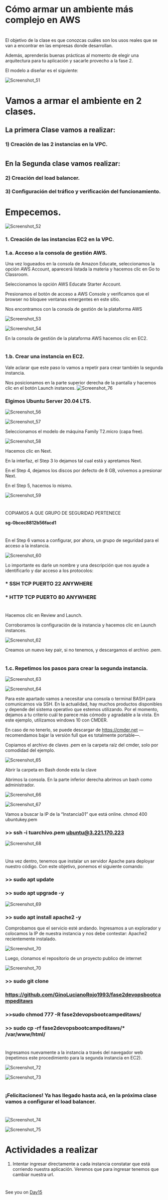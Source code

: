 
# Cómo armar un ambiente más complejo en AWS

#
#
#

El objetivo de la clase es que conozcas cuáles son los usos reales que se van a encontrar en las empresas donde desarrollan. 

Además, aprenderás buenas prácticas al momento de elegir una arquitectura para tu aplicación y sacarle provecho a la fase 2. 

El modelo a diseñar es el siguiente:


![Screenshot_51](https://user-images.githubusercontent.com/96561825/173106520-bd7041b3-1e70-45d5-955c-22a9923feb26.png)

#
#

# Vamos a armar el ambiente en 2 clases.



## La primera Clase vamos a realizar:

### 1) Creación de las 2 instancias en la VPC.

#

## En la Segunda clase vamos realizar:

### 2) Creación del load balancer.

### 3) Configuración del tráfico y verificación del funcionamiento.


#
#

# Empecemos.

![Screenshot_52](https://user-images.githubusercontent.com/96561825/173106748-3287b7c1-1f77-4d89-949e-45fec2585ba5.png)



### 1. Creación de las instancias EC2 en la VPC.

###  1.a. Acceso a la consola de gestión AWS.

Una vez logueados en la consola de Amazon Educate, seleccionamos la opción AWS Account, aparecerá listada la materia y hacemos clic en Go to Classroom.

Seleccionamos  la opción AWS Educate Starter Account.

Presionamos el botón de acceso a AWS Console y verificamos que el browser no bloquee ventanas emergentes en este sitio.

Nos encontramos con la consola de gestión de la plataforma AWS

![Screenshot_53](https://user-images.githubusercontent.com/96561825/173106862-f376e147-0763-4a9d-958f-4df35af4d0b0.png)

![Screenshot_54](https://user-images.githubusercontent.com/96561825/173106883-4f05c533-00d4-4f14-b1cb-ce8a3b62598b.png)


En la consola de gestión de la plataforma AWS hacemos clic en EC2.



#
#

### 1.b. Crear una instancia en EC2.

Vale aclarar que este paso lo vamos a repetir para crear también la segunda instancia. 

Nos posicionamos en la parte superior derecha de la pantalla y hacemos clic en el botón Launch instances. 
![Screenshot_76](https://user-images.githubusercontent.com/96561825/173111260-3b73e322-eea5-458a-9025-c5066a7e5d6c.png)


### Elgimos Ubuntu Server 20.04 LTS.

![Screenshot_56](https://user-images.githubusercontent.com/96561825/173107295-c8c7a6f2-6756-4865-b467-9643476094d0.png)

![Screenshot_57](https://user-images.githubusercontent.com/96561825/173107321-1a36b8f9-9a6f-4ef4-9101-4fcfd5d948d6.png)



Seleccionamos el modelo de máquina Family T2.micro (capa free).

![Screenshot_58](https://user-images.githubusercontent.com/96561825/173107365-d46c90b2-d05a-469f-951f-23a0c905f8f4.png)



Hacemos clic en Next.

En la interfaz, el Step 3 lo dejamos tal cual está y apretamos Next.

En el Step 4, dejamos los discos por defecto de 8 GB, volvemos a presionar Next.

En el Step 5, hacemos lo mismo. 

![Screenshot_59](https://user-images.githubusercontent.com/96561825/173107437-b87e2631-e2ea-446c-8607-0dc2c798ca02.png)

#

COPIAMOS A QUE GRUPO DE SEGURIDAD PERTENECE

**sg-0bcec8812b56facd1**
#


En el Step 6 vamos a configurar, por ahora, un grupo de seguridad para el acceso a la instancia.

![Screenshot_60](https://user-images.githubusercontent.com/96561825/173107556-26a523bb-404b-4ace-8b8b-e0a8054962f4.png)

Lo importante es darle un nombre y una descripción que nos ayude a identificarlo y dar acceso a los protocolos:

### * SSH TCP PUERTO 22 ANYWHERE

### * HTTP TCP PUERTO 80 ANYWHERE


#

Hacemos clic en Review and Launch.

Corroboramos la configuración de la instancia y hacemos clic en Launch instances.



![Screenshot_62](https://user-images.githubusercontent.com/96561825/173107944-92050000-aac5-4f85-b703-28a618606afe.png)

Creamos un nuevo key pair, si no tenemos, y descargamos el archivo .pem.


#
#


### 1.c. Repetimos los pasos para crear la segunda instancia.

![Screenshot_63](https://user-images.githubusercontent.com/96561825/173108048-c80fd050-8c04-4a71-88fa-e5c1138e64b3.png)

![Screenshot_64](https://user-images.githubusercontent.com/96561825/173108097-a607c6bf-af97-4463-90b9-bf5872e48334.png)

Para este apartado vamos a necesitar una consola o terminal BASH para comunicarnos vía SSH. En la actualidad, hay muchos productos disponibles y depende del sistema operativo que estemos utilizando. Por el momento, dejamos a tu criterio cuál te parece  más cómodo y agradable a la vista. En este ejemplo, utilizamos windows 10 con CMDER. 

En caso de no tenerlo, se puede descargar de https://cmder.net  —recomendamos bajar la versión full que es totalmente portable—.


Copiamos el archivo de claves .pem en la carpeta raíz del cmder, solo por comodidad del ejemplo.

![Screenshot_65](https://user-images.githubusercontent.com/96561825/173108194-2f14440a-f119-433f-b73d-fd49b63b12bf.png)



Abrir la carpeta en Bash donde esta la clave

Abrimos la consola. En la parte inferior derecha abrimos un bash como administrador.

![Screenshot_66](https://user-images.githubusercontent.com/96561825/173108271-f16b0b57-fd86-4f18-82ae-9063f1ed94c5.png)

![Screenshot_67](https://user-images.githubusercontent.com/96561825/173108306-2d010229-5a10-48d6-9832-5a34ca0347da.png)

Vamos a buscar la IP de la “Instancia01” que está online.
			chmod 400 ubuntukey.pem


### >> ssh -i tuarchivo.pem ubuntu@3.221.170.223

![Screenshot_68](https://user-images.githubusercontent.com/96561825/173108407-fd7fc15e-508a-420a-a4fc-b8e0e09a67f5.png)

# 
Una vez dentro, tenemos que instalar un servidor Apache para deployar nuestro código. Con este objetivo, ponemos el siguiente comando:

### >> sudo apt update

### >> sudo apt upgrade -y

![Screenshot_69](https://user-images.githubusercontent.com/96561825/173108500-0f1afdb5-0db3-4c1b-9667-88303ff9dd52.png)

### >> sudo apt install apache2 -y


Comprobamos que el servicio esté andando. Ingresamos a un explorador y colocamos la IP de nuestra instancia y nos debe contestar: Apache2 recientemente instalado.


![Screenshot_70](https://user-images.githubusercontent.com/96561825/173108586-8f6f5ff6-2fad-4b17-b976-a9da88b14d89.png)

Luego, clonamos el repositorio de un proyecto publico de internet

![Screenshot_70](https://user-images.githubusercontent.com/96561825/173108641-9a1d3893-3919-48bd-b9c0-722ef85d11ef.png)


### >> sudo git clone 

### https://github.com/GinoLucianoRojo1993/fase2devopsbootcampeditaws

### >>sudo chmod 777 -R fase2devopsbootcampeditaws/

### >> sudo cp -rf fase2devopsbootcampeditaws/* /var/www/html/


#

Ingresamos nuevamente a la instancia a través del navegador web (repetimos este procedimiento para la segunda instancia en EC2).


![Screenshot_72](https://user-images.githubusercontent.com/96561825/173108734-a9dec13c-b549-46a8-baa8-0b86db429840.png)

![Screenshot_73](https://user-images.githubusercontent.com/96561825/173108740-338beb28-d281-4e9a-a95b-144b2f95b717.png)

#


### ¡Felicitaciones! Ya has llegado hasta acá, en la próxima clase vamos a configurar el load balancer.


#
#

![Screenshot_74](https://user-images.githubusercontent.com/96561825/173108895-0e272927-4714-4f80-96ec-cdfd8c0aca1a.png)

![Screenshot_75](https://user-images.githubusercontent.com/96561825/173108900-eca06882-2e57-4793-a7a3-f01eee4472d9.png)


#


# Actividades a realizar

1. Intentar ingresar directamente a cada instancia constatar que está corriendo nuestra aplicación. Veremos que para ingresar tenemos que cambiar nuestra url.




#
#
#
#
#





See you on [Day15](day15.md)

